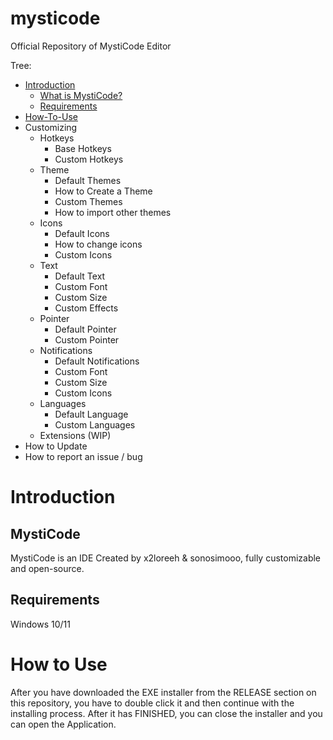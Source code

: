 # mysticode
Official Repository of MystiCode Editor


Tree:
- [Introduction](#introduction) 
   - [What is MystiCode?](#mysticode) 
   - [Requirements](#requirements)
- [How-To-Use](#howtouse) 
- Customizing
   - Hotkeys
       - Base Hotkeys
       - Custom Hotkeys
   - Theme
       - Default Themes
       - How to Create a Theme
       - Custom Themes
       - How to import other themes
   - Icons
       - Default Icons
       - How to change icons
       - Custom Icons
   - Text
       - Default Text
       - Custom Font
       - Custom Size
       - Custom Effects
   - Pointer
       - Default Pointer
       - Custom Pointer
   - Notifications
       - Default Notifications
       - Custom Font
       - Custom Size
       - Custom Icons
   - Languages
       - Default Language
       - Custom Languages
   - Extensions (WIP)
- How to Update
- How to report an issue / bug


# Introduction 

## MystiCode 
MystiCode is an IDE Created by x2loreeh & sonosimooo, fully customizable and open-source.

## Requirements
Windows 10/11

# How to Use
After you have downloaded the EXE installer from the RELEASE section on this repository, you have to double click it and then continue with the installing process. After it has FINISHED, you can close the installer and you can open the Application. 